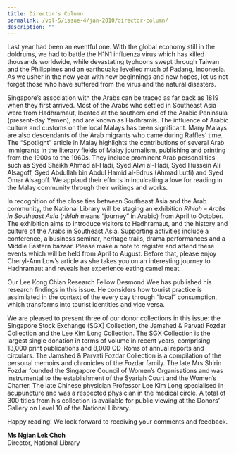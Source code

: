 ```yaml
---
title: Director's Column
permalink: /vol-5/issue-4/jan-2010/director-column/
description: ""
---
```

Last year had been an eventful one. With the global economy still in the doldrums, we had to battle the H1N1 influenza virus which has killed thousands worldwide, while devastating typhoons swept through Taiwan and the Philippines and an earthquake levelled much of Padang, Indonesia. As we usher in the new year with new beginnings and new hopes, let us not forget those who have suffered from the virus and the natural disasters.

Singapore’s association with the Arabs can be traced as far back as 1819 when they first arrived. Most of the Arabs who settled in Southeast Asia were from Hadhramaut, located at the southern end of the Arabic Peninsula (present-day Yemen), and are known as Hadhramis. The influence of Arabic culture and customs on the local Malays has been significant. Many Malays are also descendants of the Arab migrants who came during Raffles’ time. The “Spotlight” article in Malay highlights the contributions of several Arab immigrants in the literary fields of Malay journalism, publishing and printing from the 1900s to the 1960s. They include prominent Arab personalities such as Syed Sheikh Ahmad al-Hadi, Syed Alwi al-Hadi, Syed Hussein Ali Alsagoff, Syed Abdullah bin Abdul Hamid al-Edrus (Ahmad Lutfi) and Syed Omar Alsagoff. We applaud their efforts in inculcating a love for reading in the Malay community through their writings and works.

In recognition of the close ties between Southeast Asia and the Arab community, the National Library will be staging an exhibition *Rihlah – Arabs in Southeast Asia* (*rihlah* means “journey” in Arabic) from April to October. The exhibition aims to introduce visitors to Hadhramaut, and the history and culture of the Arabs in Southeast Asia. Supporting activities include a conference, a business seminar, heritage trails, drama performances and a Middle Eastern bazaar. Please make a note to register and attend these events which will be held from April to August. Before that, please enjoy Cheryl-Ann Low’s article as she takes you on an interesting journey to Hadhramaut and reveals her experience eating camel meat.

Our Lee Kong Chian Research Fellow Desmond Wee has published his research findings in this issue. He considers how tourist practice is assimilated in the context of the every day through “local” consumption, which transforms into tourist identities and vice versa.

We are pleased to present three of our donor collections in this issue: the Singapore Stock Exchange (SGX) Collection, the Jamshed &amp; Parvati Fozdar Collection and the Lee Kim Long Collection. The SGX Collection is the largest single donation in terms of volume in recent years, comprising 13,000 print publications and 8,000 CD-Roms of annual reports and circulars. The Jamshed &amp; Parvati Fozdar Collection is a compilation of the personal memoirs and chronicles of the Fozdar family. The late Mrs Shirin Fozdar founded the Singapore Council of Women’s Organisations and was instrumental to the establishment of the Syariah Court and the Women’s Charter. The late Chinese physician Professor Lee Kim Long specialised in acupuncture and was a respected physician in the medical circle. A total of 300 titles from his collection is available for public viewing at the Donors’ Gallery on Level 10 of the National Library.

Happy reading! We look forward to receiving your comments and feedback.

<b> Ms Ngian Lek Choh</b>  <br> Director, National Library